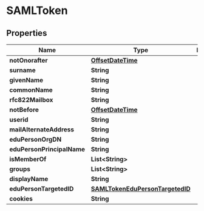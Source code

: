 

# SAMLToken

## Properties

Name | Type | Description | Notes
------------ | ------------- | ------------- | -------------
**notOnorafter** | [**OffsetDateTime**](OffsetDateTime.md) |  |  [optional]
**surname** | **String** |  |  [optional]
**givenName** | **String** |  |  [optional]
**commonName** | **String** |  |  [optional]
**rfc822Mailbox** | **String** |  |  [optional]
**notBefore** | [**OffsetDateTime**](OffsetDateTime.md) |  |  [optional]
**userid** | **String** |  |  [optional]
**mailAlternateAddress** | **String** |  |  [optional]
**eduPersonOrgDN** | **String** |  |  [optional]
**eduPersonPrincipalName** | **String** |  |  [optional]
**isMemberOf** | **List&lt;String&gt;** |  |  [optional]
**groups** | **List&lt;String&gt;** |  |  [optional]
**displayName** | **String** |  |  [optional]
**eduPersonTargetedID** | [**SAMLTokenEduPersonTargetedID**](SAMLTokenEduPersonTargetedID.md) |  |  [optional]
**cookies** | **String** |  |  [optional]



